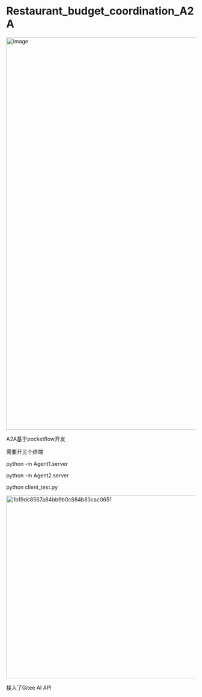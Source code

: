 # Restaurant_budget_coordination_A2A

<img width="1764" height="1043" alt="image" src="https://github.com/user-attachments/assets/de80c500-db77-42af-84b2-623918be6f9a" />

A2A基于pocketflow开发

需要开三个终端


python -m Agent1.server


python -m Agent2.server


python client_test.py

<img width="1725" height="486" alt="1b19dc8567a84bb9b0c884b83cac0651" src="https://github.com/user-attachments/assets/2edc9cd6-2b48-41aa-ad26-7fbf53db920e" />

接入了Gitee AI API
